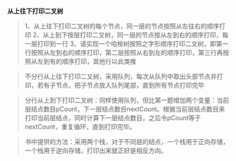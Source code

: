 **从上往下打印二叉树**

> 1、从上往下打印二叉树的每个节点，同一层的节点按照从左往右的顺序打印
> 2、从上到下按层打印二叉树，同一层的节点按从左到右的顺序打印，每一层打印到一行
> 3、请实现一个哈桉树按照之字形顺序打印二叉树，即第一行按照从左到右的顺序打印，第二层按照从右到左的顺序打印，第三行再按照从左到有的顺序打印，其他行以此类推



> 不分行从上往下打印二叉树，采用队列，每次从队列中取出头部节点并打印，若有子节点，把子节点放入队列尾部，直到所有节点打印完毕


> 分行从上到下打印二叉树：同样使用队列，但比第一题增加两个变量：当前层结点数目pCount，下一层结点数目nextCount。根据当前层结点数目来打印当前层结点，同时计算下一层结点数目，之后令pCount等于nextCount，重复循环，直到打印完毕。

> 书中提供的方法：采用两个栈，对于不同层的结点，一个栈用于正向存储，一个栈用于逆向存储，打印出来就正好是相反方向。